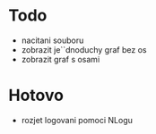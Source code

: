 Todo
=============
- nacitani souboru
- zobrazit je``dnoduchy graf bez os
- zobrazit graf s osami

Hotovo
=============
- rozjet logovani pomoci NLogu
